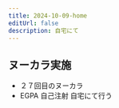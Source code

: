 ```yaml
---
title: 2024-10-09-home
editUrl: false
description: 自宅にて
---
```


## ヌーカラ実施

* ２７回目のヌーカラ
* EGPA 自己注射 自宅にて行う
